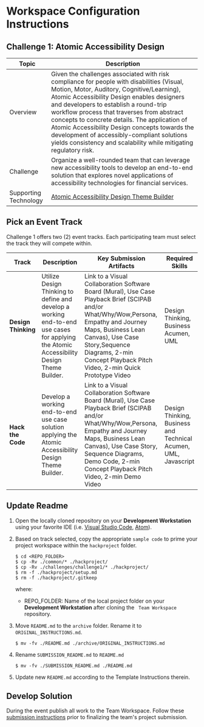 # Workspace Configuration Instructions
## Challenge 1: Atomic Accessibility Design

| Topic | Description |
| --- | --- | 
| Overview | Given the challenges associated with risk compliance for people with disabilities (Visual, Motion, Motor, Auditory, Cognitive/Learning), Atomic Accessibility Design enables designers and developers to establish a round-trip workflow process that traverses from abstract concepts to concrete details. The application of Atomic Accessibility Design concepts towards the development of accessibly-compliant solutions yields consistency and scalability while mitigating regulatory risk. |
| Challenge | Organize a well-rounded team that can leverage new accessibility tools to develop an end-to-end solution that explores novel applications of accessibility technologies for financial services.|
|Supporting Technology | [Atomic Accessibility Design Theme Builder][5] |

## Pick an Event Track
Challenge 1 offers two (2) event tracks. Each participating team must select the track they will compete within.

| Track | Description | Key Submission Artifacts | Required Skills |
| --- | --- | --- | --- | 
| **Design Thinking** | Utilize Design Thinking to define and develop a working end-to-end use cases for applying the Atomic Accessibility Design Theme Builder. | Link to a Visual Collaboration Software Board (Mural), Use Case Playback Brief (SCIPAB and/or What/Why/Wow,Persona, Empathy and Journey Maps, Business Lean Canvas), Use Case Story,Sequence Diagrams, 2-min Concept Playback Pitch Video, 2-min Quick Prototype Video | Design Thinking, Business Acumen, UML |
| **Hack the Code** | Develop a working end-to-end use case solution applying the Atomic Accessibility Design Theme Builder. | Link to a Visual Collaboration Software Board (Mural), Use Case Playback Brief (SCIPAB and/or What/Why/Wow,Persona, Empathy and Journey Maps, Business Lean Canvas), Use Case Story, Sequence Diagrams, Demo Code, 2-min Concept Playback Pitch Video, 2-min Demo Video | Design Thinking, Business and Technical Acumen, UML, Javascript |

## Update Readme
1. Open the locally cloned repository on your **Development Workstation** using your favorite IDE (i.e. [Visual Studio Code][1], [Atom][2]).
2. Based on track selected, copy the appropriate `sample code` to prime your project workspace within the `hackproject` folder.

    ```
    $ cd <REPO_FOLDER>
    $ cp -Rv ./common/* ./hackproject/
    $ cp -Rv ./challenges/challenge1/* ./hackproject/
    $ rm -f ./hackproject/setup.md
    $ rm -f ./hackproject/.gitkeep
    ```

    where:
    
    * REPO_FOLDER: Name of the local project folder on your **Development Workstation** after cloning the ``` Team Workspace``` repository.

3. Move `README.md` to the `archive` folder. Rename it to `ORIGINAL_INSTRUCTIONS.md`.

    ```
    $ mv -fv ./README.md ./archive/ORIGINAL_INSTRUCTIONS.md
    ```

4. Rename `SUBMISSION_README.md` to `README.md`

    ```
    $ mv -fv ./SUBMISSION_README.md ./README.md
    ```

5. Update new `README.md` according to the Template Instructions therein.

## Develop Solution
During the event publish all work to the Team Workspace. Follow these [submission instructions](../../submission-guides/submission-instructions.md) prior to finalizing the team's project submission.  

[1]: https://code.visualstudio.com/
[2]: https://atom.io
[3]: https://docs.github.com/en/free-pro-team@latest/github/creating-cloning-and-archiving-repositories/cloning-a-repository
[4]: https://docs.github.com/en/get-started/quickstart/fork-a-repo#forking-a-repository
[5]: https://github.com/discoverfinancial/a11y-theme-builder
